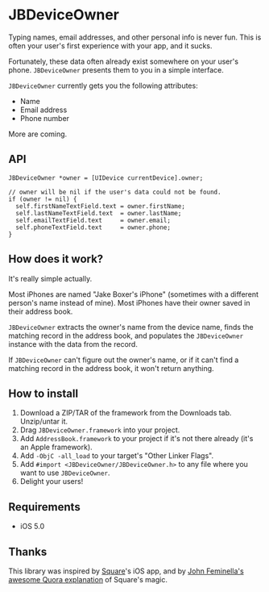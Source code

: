 # JBDeviceOwner

Typing names, email addresses, and other personal info is never fun. This is often your user's first experience with your app, and it sucks.

Fortunately, these data often already exist somewhere on your user's phone. `JBDeviceOwner` presents them to you in a simple interface.

`JBDeviceOwner` currently gets you the following attributes:

- Name
- Email address
- Phone number

More are coming.

## API

``` objc
JBDeviceOwner *owner = [UIDevice currentDevice].owner;

// owner will be nil if the user's data could not be found.
if (owner != nil) {
  self.firstNameTextField.text = owner.firstName;
  self.lastNameTextField.text  = owner.lastName;
  self.emailTextField.text     = owner.email;
  self.phoneTextField.text     = owner.phone;
}
```

## How does it work?

It's really simple actually.

Most iPhones are named "Jake Boxer's iPhone" (sometimes with a different person's name instead of mine). Most iPhones have their owner saved in their address book.

`JBDeviceOwner` extracts the owner's name from the device name, finds the matching record in the address book, and populates the `JBDeviceOwner` instance with the data from the record.

If `JBDeviceOwner` can't figure out the owner's name, or if it can't find a matching record in the address book, it won't return anything.

## How to install

1. Download a ZIP/TAR of the framework from the Downloads tab. Unzip/untar it.
1. Drag `JBDeviceOwner.framework` into your project.
1. Add `AddressBook.framework` to your project if it's not there already (it's an Apple framework).
1. Add `-ObjC -all_load` to your target's "Other Linker Flags".
1. Add `#import <JBDeviceOwner/JBDeviceOwner.h>` to any file where you want to use `JBDeviceOwner`.
1. Delight your users!

## Requirements

- iOS 5.0

## Thanks

This library was inspired by [Square](https://squareup.com/)'s iOS app, and by [John Feminella's awesome Quora explanation](http://www.quora.com/Square-company/How-does-Square-know-my-name-in-their-apps-registration-process) of Square's magic.